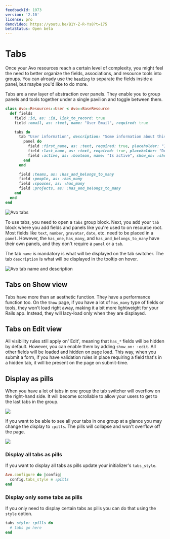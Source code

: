 ```yaml
---
feedbackId: 1073
version: '2.10'
license: pro
demoVideo: https://youtu.be/B1Y-Z-R-Ys8?t=175
betaStatus: Open beta
---
```


# Tabs

Once your Avo resources reach a certain level of complexity, you might feel the need to better organize the fields, associations, and resource tools into groups. You can already use the [`heading`](fields/heading) to separate the fields inside a panel, but maybe you'd like to do more.

Tabs are a new layer of abstraction over panels. They enable you to group panels and tools together under a single pavilion and toggle between them.

```ruby
class Avo::Resources::User < Avo::BaseResource
  def fields
    field :id, as: :id, link_to_record: true
    field :email, as: :text, name: "User Email", required: true

    tabs do
      tab "User information", description: "Some information about this user" do
        panel do
          field :first_name, as: :text, required: true, placeholder: "John"
          field :last_name, as: :text, required: true, placeholder: "Doe"
          field :active, as: :boolean, name: "Is active", show_on: :show
        end
      end

      field :teams, as: :has_and_belongs_to_many
      field :people, as: :has_many
      field :spouses, as: :has_many
      field :projects, as: :has_and_belongs_to_many
    end
  end
end
```

<img :src="('/assets/img/tabs-and-panels/tabs.png')" alt="Avo tabs" class="border mb-4" />

To use tabs, you need to open a `tabs` group block. Next, you add your `tab` block where you add fields and panels like you're used to on resource root. Most fields like `text`, `number`, `gravatar`, `date`, etc. need to be placed in a `panel`. However, the `has_one`, `has_many`, and `has_and_belongs_to_many` have their own panels, and they don't require a `panel` or a `tab`.

The tab `name` is mandatory is what will be displayed on the tab switcher. The tab `description` is what will be displayed in the tooltip on hover.

<img :src="('/assets/img/tabs-and-panels/tab-name-description.png')" alt="Avo tab name and description" class="border mb-4" />

## Tabs on Show view

Tabs have more than an aesthetic function. They have a performance function too. On the `Show` page, if you have a lot of `has_many` type of fields or tools, they won't load right away, making it a bit more lightweight for your Rails app. Instead, they will lazy-load only when they are displayed.

## Tabs on Edit view

All visibility rules still apply on' Edit', meaning that `has_*` fields will be hidden by default. However, you can enable them by adding `show_on: :edit`. All other fields will be loaded and hidden on page load. This way, when you submit a form, if you have validation rules in place requiring a field that's in a hidden tab, it will be present on the page on submit-time.

## Display as pills

<div class="space-x-2">
  <VersionReq version="2.14" class="mt-2" />
  <DemoVideo demo-video="https://youtu.be/peKt90XhdOg?t=710" />
</div>

When you have a lot of tabs in one group the tab switcher will overflow on the right-hand side. It will become scrollable to allow your users to get to the last tabs in the group.

![](/assets/img/tabs-and-panels/scrollable-tabs.gif)

If you want to be able to see all your tabs in one group at a glance you may change the display to `:pills`. The pills will collapse and won't overflow off the page.

![](/assets/img/tabs-and-panels/tabs-as-pills.gif)

### Display all tabs as pills

If you want to display all tabs as pills update your initializer's `tabs_style`.

```ruby
Avo.configure do |config|
  config.tabs_style = :pills
end
```

### Display only some tabs as pills

If you only need to display certain tabs as pills you can do that using the `style` option.

```ruby
tabs style: :pills do
  # tabs go here
end
```

<!-- The panel has a few parts available -->


<!-- <img :src="('/assets/img/tabs-and-panels/panel-top.png')" alt="Avo Panels" class="border mb-4" /> -->
<!-- <img :src="('/assets/img/tabs-and-panels/panel-bottom.png')" alt="Avo Panels" class="border mb-4" /> -->


